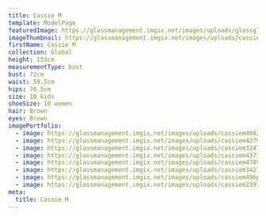 ```yaml
---
title: Cassie M
template: ModelPage
featuredImage: https://glassmanagement.imgix.net/images/uploads/glassglobal.jpg
imageThumbnail: https://glassmanagement.imgix.net/images/uploads/cassiem4373783.jpg
firstName: Cassie M
collection: Global
height: 153cm
measurementType: bust
bust: 72cm
waist: 59.5cm
hips: 76.5cm
size: 10 kids
shoeSize: 10 women
hair: Brown
eyes: Brown
imagePortfolio:
  - image: https://glassmanagement.imgix.net/images/uploads/cassiem498273.jpg
  - image: https://glassmanagement.imgix.net/images/uploads/cassiem42798879324.jpg
  - image: https://glassmanagement.imgix.net/images/uploads/cassiem32478.jpg
  - image: https://glassmanagement.imgix.net/images/uploads/cassiem4373783.jpg
  - image: https://glassmanagement.imgix.net/images/uploads/cassiem4789342789348927.jpg
  - image: https://glassmanagement.imgix.net/images/uploads/cassiem34278343.jpg
  - image: https://glassmanagement.imgix.net/images/uploads/cassiem496p79283.jpg
  - image: https://glassmanagement.imgix.net/images/uploads/cassiem239784.jpg
meta:
  title: Cassie M
---
```


